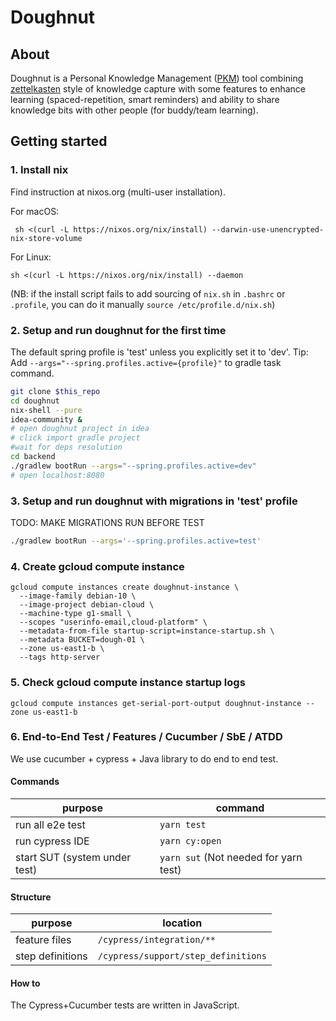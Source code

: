 # Doughnut

## About

Doughnut is a Personal Knowledge Management ([PKM](https://en.wikipedia.org/wiki/Personal_knowledge_management)) tool combining [zettelkasten](https://eugeneyan.com/writing/note-taking-zettelkasten/) style of knowledge capture with some features to enhance learning (spaced-repetition, smart reminders) and ability to share knowledge bits with other people (for buddy/team learning).

## Getting started

### 1. Install nix

Find instruction at nixos.org (multi-user installation).

For macOS:
```
 sh <(curl -L https://nixos.org/nix/install) --darwin-use-unencrypted-nix-store-volume
```

For Linux:
```
sh <(curl -L https://nixos.org/nix/install) --daemon
```

(NB: if the install script fails to add sourcing of `nix.sh` in `.bashrc` or `.profile`, you can do it manually `source /etc/profile.d/nix.sh`)


### 2. Setup and run doughnut for the first time
The default spring profile is 'test' unless you explicitly set it to 'dev'. Tip: Add `--args="--spring.profiles.active={profile}"` to gradle task command. 

```bash
git clone $this_repo
cd doughnut
nix-shell --pure
idea-community &
# open doughnut project in idea
# click import gradle project
#wait for deps resolution
cd backend
./gradlew bootRun --args="--spring.profiles.active=dev"
# open localhost:8080
```

### 3. Setup and run doughnut with migrations in 'test' profile
TODO: MAKE MIGRATIONS RUN BEFORE TEST
```bash
./gradlew bootRun --args='--spring.profiles.active=test'
```

### 4. Create gcloud compute instance
```
gcloud compute instances create doughnut-instance \
  --image-family debian-10 \
  --image-project debian-cloud \
  --machine-type g1-small \
  --scopes "userinfo-email,cloud-platform" \
  --metadata-from-file startup-script=instance-startup.sh \
  --metadata BUCKET=dough-01 \
  --zone us-east1-b \
  --tags http-server
```

### 5. Check gcloud compute instance startup logs
```
gcloud compute instances get-serial-port-output doughnut-instance --zone us-east1-b
```

### 6. End-to-End Test / Features / Cucumber / SbE / ATDD

We use cucumber + cypress + Java library to do end to end test.

#### Commands

| purpose | command |
|--------| --------|
| run all e2e test | `yarn test`   |
| run cypress IDE  | `yarn cy:open`|
| start SUT (system under test)| `yarn sut` (Not needed for yarn test)|

#### Structure

| purpose | location |
|--------| --------|
| feature files | `/cypress/integration/**`   |
| step definitions  | `/cypress/support/step_definitions`|

#### How to

The Cypress+Cucumber tests are written in JavaScript.
